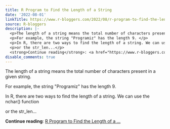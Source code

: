 ```yaml
---
title: R Program to Find the Length of a String
date: '2022-08-01'
linkTitle: https://www.r-bloggers.com/2022/08/r-program-to-find-the-length-of-a-string/
source: R-bloggers
description: |-
  <p>The length of a string means the total number of characters present in a given string. </p>
  <p>For example, the string "Programiz" has the length 9. </p>
  <p>In R, there are two ways to find the length of a string. We can use the nchar() function </p>
  <p>or the str_len...</p>
  <strong>Continue reading</strong>: <a href="https://www.r-bloggers.com/2022/08/r-program-to-find-the-length-of-a-string/">R Program to Find the Length of a ...
disable_comments: true
---
```

<p>The length of a string means the total number of characters present in a given string. </p>
<p>For example, the string "Programiz" has the length 9. </p>
<p>In R, there are two ways to find the length of a string. We can use the nchar() function </p>
<p>or the str_len...</p>
<strong>Continue reading</strong>: <a href="https://www.r-bloggers.com/2022/08/r-program-to-find-the-length-of-a-string/">R Program to Find the Length of a ...